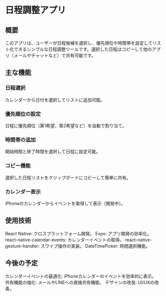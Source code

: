 # 日程調整アプリ
## 概要
このアプリは、ユーザーが日程候補を選択し、優先順位や時間帯を設定してリスト化できるシンプルな日程調整ツールです。選択した日程はコピーして他のアプリ（メールやチャットなど）で共有可能です。

## 主な機能
### 日程選択
カレンダーから日付を選択してリストに追加可能。

### 優先順位の設定
日程に優先順位（第1希望、第2希望など）を自動で割り当て。

### 時間帯の追加

開始時間と終了時間を選択して日程に設定可能。

### コピー機能
選択した日程リストをクリップボードにコピーして簡単に共有。

### カレンダー表示
iPhoneのカレンダーからイベントを取得して表示（開発中）。

## 使用技術
React Native: クロスプラットフォーム開発。
Expo: アプリ開発の効率化。
react-native-calendar-events: カレンダーイベントの取得。
react-native-gesture-handler: スワイプ操作の実装。
DateTimePicker: 時間選択機能。

## 今後の予定
カレンダーイベントの最適化: iPhoneカレンダーのイベントを効率的に表示。
共有機能の強化: メールやLINEへの直接共有機能。
デザインの改良: UI/UXの改善。
